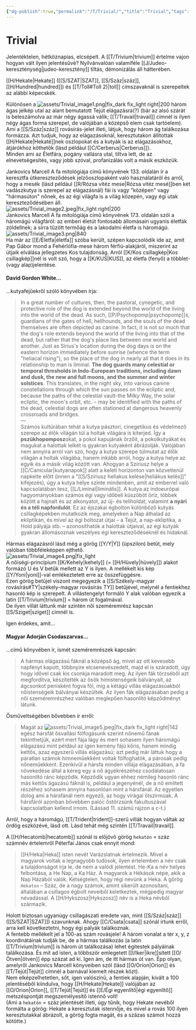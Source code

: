 ```yaml
---
{"dg-publish":true,"permalink":"/T/Trivial/","title":"Trivial","tags":["Englishtexttranslated"],"created":"2023-10-30T01:48","updated":"2025-09-24T00:43"}
---
```



# Trivial

Jelentéktelen, hétköznapias, elcsépelt. A [[T/Trivium\|trivium]] értelme vajon hogyan vált ilyen jelentésűvé? Nyilvánvalóan valamiféle [[J/Judeo-kereszténység\|judeo-keresztény]] tiltás, démonizálás áll hátterében.  

[[H/Hekate\|Hekate]] ([[S/SZAT\|SZAT]], [[S/Száz\|száz]], [[H/Hundred\|hundred]]) és [[T/Toll#Toll 2)\|toll]] címszavaknál is szerepeltek az alábbi képecskék.  

Különösen a ![assets/Trivial_image1.png|fix_dark fix_light right|200](/img/user/T/assets/Trivial_image1.png)  három ágas jelkép utal az alant bemutatott Tejút elágazásra(?) (bár az alsó szárát is beleszámolva az már négy ágassá válik; [[T/Travail\|travail]] címnél is ilyen négy ágas forma szerepel, de valójában a középső elem csak tartóelem).  
Ami a [[S/Száz\|száz]] rovásírás-jelet illeti, látjuk, hogy három ág találkozása formázza. Azt tudjuk, hogy az elágazásoknál, keresztutakon állítottak [[H/Hekate\|Hekaté]]nek oszlopokat és a kutyák is az elágazásokhoz, átjárókhoz köthetők (lásd például [[C/Cerberus\|Cerberus]]).  
Minden ami az Életfára, pogány vallásra utal, tiltva lett, de az elnevetségesítés, vagy jobb szóval, profanizálás volt a másik eszközük.  

Jankovics Marcell A fa mitológiája című könyvének 133. oldalán ír a keresztfa útkereszteződések jelzőoszlopaként való használatáról és arról, hogy a mesék (lásd például [[R/Rózsa vitéz mese\|Rózsa vitéz mesé]]ben két vadászkutya is szerepel az elágazásnál) fái is vagy "középen" vagy "hármasúton" nőnek, és az égi világfa is a világ közepén, vagy égi utak kereszteződésében áll.  
![assets/Trivial_image2.jpeg|fix_light right|200](/img/user/T/assets/Trivial_image2.jpeg)  
Jankovics Marcell A fa mitológiája című könyvének 173. oldalán szól a háromágú világfáról: az emberi életút fontosabb állomásain ugyanis életfák zöldellnek; a sírra tűzött termőág és a lakodalmi életfa is háromágú.  
![assets/Trivial_image3.png|840](/img/user/T/assets/Trivial_image3.png)  
Ha már az [[E/Életfa\|életfa]] szóba került, szépen kapcsolódik ide az, amit Pap Gábor mond a Fehérlófia-mese három férfiú-alakjáról, miszerint az útjaik elválása jellegzetes Kos tulajdonság. Arról [[K/Kos csillagkép\|Kos csillagkép]]nél is volt szó, hogy a [[K/KUS\|KUS]], az életfa (fenyő) a többlet- (vagy alap)jelentése.  

#### David Gordon White...

...kutyafejűekről szóló könyvében írja:  
> In a great number of cultures, then, the pastoral, cynegetic, and protective role of the dog is extended beyond the world of the living into the world of the dead. As such, [[P/Psychopomp\|psychopomp]]s, guardians of the gates of hell, hellhounds, and the souls of the dead themselves are often depicted as canine. In fact, it is not so much that the dog's role extends beyond the world of the living into that of the dead, but rather that the dog's place lies between one world and another. Just as Sirius's location during the dog days is on the eastern horizon immediately before sunrise (whence the term "heliacal rising"), so the place of the dog in nearly all that it does in its relationship to man is liminal. **The dog guards many celestial or temporal thresholds in Indo-European traditions, including dawn and dusk, the new and full moons, and the summer and winter solstices**. This translates, in the night sky, into various canine constellations through which the sun passes on the ecliptic and, because the paths of the celestial vault-the Milky Way, the solar ecliptic, the moon's orbit, etc. – may be identified with the paths of the dead, celestial dogs are often stationed at dangerous heavenly crossroads and bridges.  
> —  
> Számos kultúrában tehát a kutya pásztori, cinegetikus és védelmező szerepe az élők világán túl a holtak világára is kiterjed. Így a **pszükhopomposz**okat, a pokol kapujának őrzőit, a pokolkutyákat és magukat a halottak lelkét is gyakran kutyaként ábrázolják. Valójában nem annyira arról van szó, hogy a kutya szerepe túlmutat az élők világán a holtak világába, hanem inkább arról, hogy a kutya helye az egyik és a másik világ között van. Ahogyan a Szíriusz helye a [[C/Canicular\|kutyanapok]] alatt a keleti horizonton van közvetlenül napkelte előtt (innen a "[[S/Szíriusz heliakus kelése\|heliákus kelés]]" kifejezés), úgy a kutya helye szinte mindenben, amit az emberrel való kapcsolatában tesz, [[L/Liminal\|liminális]]. A kutya az indoeurópai hagyományokban számos égi vagy időbeli küszöböt őriz, többek között a hajnalt és az alkonyatot, az új- és teliholdat, valamint **a nyári és a téli napfordulót**. Ez az éjszakai égbolton különböző kutyás csillagképekben mutatkozik meg, amelyeken a Nap áthalad az ekliptikán, és mivel az égi boltozat útjai – a Tejút, a nap-ekliptika, a Hold pályája stb. – azonosíthatók a halottak útjaival, az égi kutyák gyakran állomásoznak veszélyes égi kereszteződéseknél és hidaknál.  

Hármas elágazásról lásd még a görög [[Y/Y\|Y]] (üpszilon) betűt, mely valóban többféleképpen ejthető.  
![assets/Trivial_image4.png|fix_light](/img/user/T/assets/Trivial_image4.png)  
A nőiségi-princípium [[K/Kehely\|kehely]] (= [[H/Hüvely\|hüvely]]) alakot formázó U és V betűk mellett az Y is ilyen. A mellékelt kis kép [[Y/Yoni\|yoni]]-val emlékeztetett erre az összefüggésre.  
Ezen görög betűjel viszont megegyezik a [[S/Székely-magyar rovásírás#TY\|székely-magyar rovásírás TY]] betűjével, melynél a fentiekhez hasonló kép is szerepelt. A villástengelyt formáló Y alak valóban egyezik a latin [[T/Trivium\|trivium]] = három út fogalmával.  
De ilyen villát láttunk már szintén női szeméremrész kapcsán [[S/Sziget\|sziget]] címnél is.  

Igen érdekes, amit...

#### Magyar Adorján Csodaszarvas...  

...című könyvében ír, ismét szeméremrészek kapcsán:  
> A hármas elágazású fáknál a középső ág, mivel az ott kevesebb napfényt kapott, többnyire elcsenevészedett, majd el is száradott, úgy hogy idővel csak kis csonkja maradott meg. Az ilyen fák törzséből azt megfordítva, készítették az ősök hímistenségeik bálványait, az ágcsonkot penisként fogva föl, míg a kétágú villás elágazásúakból nőistenségeik bálványai készültek. Az ilyen fák elágazásában pedig a női szeméremrészhez valóban meglepően hasonlító képződményt látunk.  

Ősműveltségében bővebben ír erről:  
> Magát az ![assets/Trivial_image5.jpeg|fix_dark fix_light right|142](/img/user/T/assets/Trivial_image5.jpeg)egész hársfát ősvallási fölfogásunk szerint nőnemű fának tekinthetjük, azért mert fája lágy és mert sohasem ilyen háromágú elágazású mint például az igen kemény fájú kőris, hanem mindig kettős, azaz egyszerű villás elágazású; azt pedig már láttuk hogy a páratlan számok hímneműekként voltak fölfoghatók, a párosak pedig nőneműekként. Ezenkívül a hársfa minden villája elágazásában, a fa növekedése által a kéreg egy a nő ágyékrészéhez csodálatosan hasonlító ránc képződik. Képződik ugyan ehhez némileg hasonló ránc más kettős ágazású fáknál is, például a jegenyénél, de a nő említett részéhez sohasem annyira hasonlóan mint a hársfánál. Az egyetlen dolog ami a hársfánál nem egyező, az hogy virágai ötszirmúak. A hársfáról azonban bővebben palóc őstörzsünk fakultuszával kapcsolatban kellend írnom. (Lássad 11. számú rajzon a c-t.)  

Arról, hogy a háromágú, [[T/Trident\|trident]]-szerű villák hogyan váltak az ördög eszközévé, lásd ott. Lásd tehát még szintén [[T/Travail\|travail]].  

A [[H/Hecatomb\|hecatomb]] szónál is előjövő görög `hekatón` = száz számnév értelemről Péterfai János csak ennyit mond:  
> [[H/Heka\|Heka]] isten nevét Varázslatnak értelmezik. Mivel a magyarok voltak a legnagyobb tudósok, ilyen értelemben a név csak a tulajdonságot írja le, de nem a valódi jelentést. He-Ka a név helyes felbontása, a He Nap, a Ka Ház. A magyarok a Hékások népe, akik a Nap Házából valók. Kétségtelen, hogy régi nevünk a Heka. A görög `Hekaton` – Száz, de a nagy számok, amint sikerült azonosítani, általában a csillagos égbolt neveiből keletkeztek, mégpedig magyar névadással. A [[H/Hykszosz\|Hykszosz]] név is a Heka névből származik.  

Holott biztosan ugyanúgy csillagászati eredete van, mint [[S/Száz\|száz]] ([[S/SZAT\|SZAT]]) szavunknak. Ahogy [[C/Csata\|csata]] szónál írtunk erről, arra kell következtetni, hogy égi pályák találkoznak.  
A fentebb mellékelt jel a 100-as szám rovásjele! A három vonalat a tér x, y, z koordinátáinak tudják be, de a hármas találkozás (a latin [[T/Trivium\|trivium]] is három út találkozása) lehet égitestek pályáinak találkozása. És mit ad isten, a többször emlegetett [[I/Iker\|ikre]]sített [[O/Ötven\|ötven]] épp százat ad ki. Igen ám, de itt hármas út van. Épp olyan, amelyről Jankovics Marcell könyveiben szól (lásd [[O/Orion\|Orion]] és [[T/Tejút\|Tejút]] címnél a barnával kiemelt részek közt).  
Nem elképzelhetetlen, sőt, igen valószínű, a fentiek alapján, kivált a 100 jelentéséből kiindulva, hogy [[H/Hekate\|Hekate]] valójában az [[O/Orion\|Orion]], [[T/Tejút\|Tejút]] és [[E/Égi egyenlítő\|égi egyenlítő]] metszéspontját megszemélyesítő istennő volt!  
(Ami a `hekatón` = száz jelentését illeti, úgy tűnik, hogy Hekate nevéből formálta a görög: Hekate a keresztutak istennője, és mivel a rovás 100 ilyen keresztutakkal ábrázolt, a görög fogta magát, és a százas számot hozzá kötötte.)  